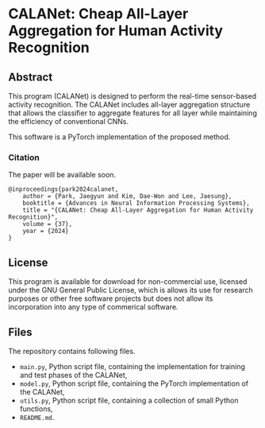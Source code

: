 # CALANet: Cheap All-Layer Aggregation for Human Activity Recognition

## Abstract

This program (CALANet) is designed to perform the real-time sensor-based activity recognition. The CALANet includes all-layer aggregation structure that allows the classifier to aggregate features for all layer while maintaining the efficiency of conventional CNNs.

This software is a PyTorch implementation of the proposed method. 
<!-- You can find detailed information in our manuscript. -->

### Citation
The paper will be available soon.
```
@inproceedings{park2024calanet,
    author = {Park, Jaegyun and Kim, Dae-Won and Lee, Jaesung},
    booktitle = {Advances in Neural Information Processing Systems},
    title = "{CALANet: Cheap All-Layer Aggregation for Human Activity Recognition}",
    volume = {37},
    year = {2024}
}
```

## License

This program is available for download for non-commercial use, licensed under the GNU General Public License, which is allows its use for research purposes or other free software projects but does not allow its incorporation into any type of commerical software.

## Files

The repository contains following files.
* `main.py`, Python script file, containing the implementation for training and test phases of the CALANet,
* `model.py`, Python script file, containing the PyTorch implementation of the CALANet,
* `utils.py`, Python script file, containing a collection of small Python functions,
* `README.md`.
